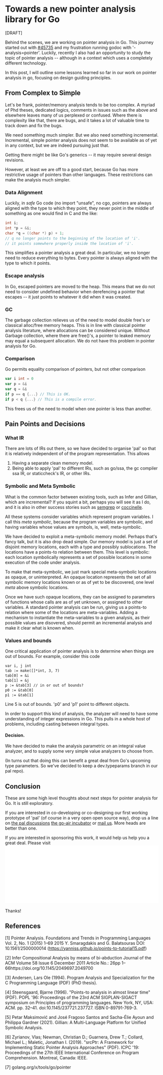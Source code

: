 # Towards a new pointer analysis library for Go

[DRAFT]

Behind the scenes, we are working on pointer analysis in Go.  This journey started out with 
[#45735](https://github.com/golang/go/issues/45735) and my frustration running godoc with
'-analysis=pointer'.  Luckily, recently I also had an opportunity to study the topic of pointer
analysis -- although in a context which uses a completely different technology.

In this post, I will outline some lessons learned so far in our work on pointer analysis in go, focusing on design guiding principles. 

## From Complex to Simple

Let's be frank, pointer/memory analysis tends to be too complex.  A myriad of Phd theses,
dedicated logics, comments in issues such as the above and elsewhere leaves many 
of us perplexed or confused.  Where there is complexity like that, there are bugs, and
it takes a lot of valuable time to track down and fix the bugs.  

We need something much simpler.  But we also need something incremental.  Incremental,
simple pointer analysis does not seem to be available as of yet in any context,  but we are indeed pursuing just that.

Getting there might be like Go's generics -- it may require several design revisions.

However, at least we are off to a good start, because Go has more restrictive usage of pointers than other languages.  These restrictions can make the analysis much simpler.

### Data Alignment

Luckily, in _safe_ Go code (no import "unsafe", no cgo, pointers are always aligned
with the type to which they point, they never point in the middle of something as
one would find in C and the like:
```c
int i;
int *p = &i;
char *q = ((char *) p) + 1;
// q no longer points to the beginning of the location of 'i'.
// it points somewhere properly inside the location of 'i'.
```

This simplifies a pointer analysis a great deal.  In particular, we no longer need
to reduce everything to bytes.  Every pointer is always aligned with the type
to which it points.


### Escape analysis

In Go, escaped pointers are moved to the heap.  This means that we do not
need to consider undefined behavior when derefencing a pointer that escapes 
-- it just points to whatever it did when it was created.

### GC

The garbage collection relieves us of the need to model double free's or classical alloc/free memory heaps.   This is in line with classical pointer
analysis literature, where allocations can be considered unique.  Without
Garbage collection, where there are free()'s, a pointer to leaked memory
may equal a subsequent allocation.  We do not have this problem in pointer
analysis for Go.

### Comparison

Go permits equality comparison of pointers, but not other comparison

```go
var i int = 0
var p = &i
var q = &i
if p == q {...} // This is OK.
if p < q {...} // This is a compile error.
```

This frees us of the need to model when one pointer is less than another.

## Pain Points and Decisions

### What IR

There are lots of IRs out there, so we have decided to organise 'pal' so that it is relatively independent of
of the program representation.  This allows

1. Having a separate clean memory model.
2. Being able to apply 'pal' to different IRs, such as go/ssa, 
the gc compiler ssa IR, or staticcheck's IR, or other IRs.

### Symbolic and Meta Symbolic

What is the common factor between existing tools, such as Infer and Gillian,
which are incremental?  If you squint a bit, perhaps you will see it as I do,
and it is also in other success stories such as [semgrep](https://semgrep.dev) or 
[coccinelle](https://coccinelle.gitlabpages.inria.fr/website/).

All these systems consider variables which represent program variables. I call
this _meta symbolic_, because the program variables are symbolic, and having variables
whose values are symbols, is, well, meta-symbolic.

We have decided to exploit a meta-symbolic memory model.  Perhaps that's fancy talk, 
but it is also drop dead simple.  Our memory model is just a set of disjoint memory locations, each with a type and possibly sublocations.  The locations have a points-to relation between them. This level is symbolic: each location 
symbolically represents a set of possible locations in some execution of the code under analysis.

To make that meta-symbolic, we just mark special meta-symbolic locations as opaque, or
uninterpreted.  An opaque location represents the set of all symbolic memory locations
known or as of yet to be discovered, one level _meta_ above symbolic locations.

Once we have such opaque locations, they can be assigned to parameters of
functions whose calls are as of yet unknown, or assigned to other variables.
A standard pointer analysis can be run, giving us a points-to relation where
some of the locations are meta-variables.  Adding a mechanism to instantiate the meta-variables to a given analysis, as their possible values are disovered, should permit an incremental analysis and make it clear what is known when.


### Values and bounds

One critical application of pointer analysis is to determine when things are
out of bounds.  For example, consider this code

```go=
var i, j int
tab := make([]*int, 3, 7)
tab[0] = &i
tab[1] = &j
p := &tab[3] // in or out of bounds?
p0 := &tab[0]
p1 := &tab[1]

```

Line 5 is out of bounds.  'p0' and 'p1' point to different objects.  

In order to support this kind of analysis, the analyzer will need to have
some understanding of integer expressions in Go.  This pulls in a whole
host of problems, including casting between integral types.

#### Decision.

We have decided to make the analysis parametric on an integral 
value analyzer, and to supply some very simple value analyzers to choose 
from.

(In turns out that doing this can benefit a great deal from Go's upcoming
type parameters.  So we've decided to keep a dev.typeparams branch in
our pal repo).

## Conclusion

These are some high level thoughts about next steps for pointer analysis 
for Go.  It is still exploratory.  

If you are interested in co-developing or co-designing our first working prototype of 'pal' (of course
in a very open open source way), drop us a line on
[the pal discussions](https://github.com/go-air/pal/discussion)
[the go-air incubator](https://github.com/orgs/go-air/projects/1) or
[mail us](mailto://scott@mindowl.com).  More heads are better than one.

If you are interested in sponsoring this work, it would help us help you a great deal.
Please visit ![](../sponsor.svg)

Thanks!



## References

[1] Pointer Analysis. Foundations and Trends in Programming Languages Vol. 2, No. 1 (2015) 1–69
2015 Y. Smaragdakis and G. Balatsouras
DOI: 10.1561/2500000014 (https://yanniss.github.io/points-to-tutorial15.pdf)

[2] Infer
Compositional Analysis by means of bi-abduction
Journal of the ACM Volume 58 Issue 6
December 2011 
Article No.: 26pp 1–66https://doi.org/10.1145/2049697.2049700

[3] Andersen, Lars Ole (1994). Program Analysis and Specialization for the C
Programming Language (PDF) (PhD thesis).

[4] Steensgaard, Bjarne (1996). "Points-to analysis in almost linear time" (PDF). POPL '96: Proceedings of the 23rd ACM SIGPLAN-SIGACT symposium on Principles of programming languages. New York, NY, USA: ACM. pp. 32–41. doi:10.1145/237721.237727. ISBN 0-89791-769-3.

[5] Petar Maksimović and José Fragoso Santos and Sacha-Élie Ayoun and Philippa Gardner (2021).
    Gillian: A Multi-Language Platform for Unified Symbolic Analysis.
            
[6] Zyrianov, Vlas; Newman, Christian D.; Guarnera, Drew T.; Collard, Michael L.; Maletic, Jonathan I. (2019). 
"srcPtr: A Framework for Implementing Static Pointer Analysis Approaches" (PDF). 
ICPC '19: Proceedings of the 27th IEEE International Conference on Program Comprehension. Montreal, Canada: IEEE.

[7] golang.org/x/tools/go/pointer
